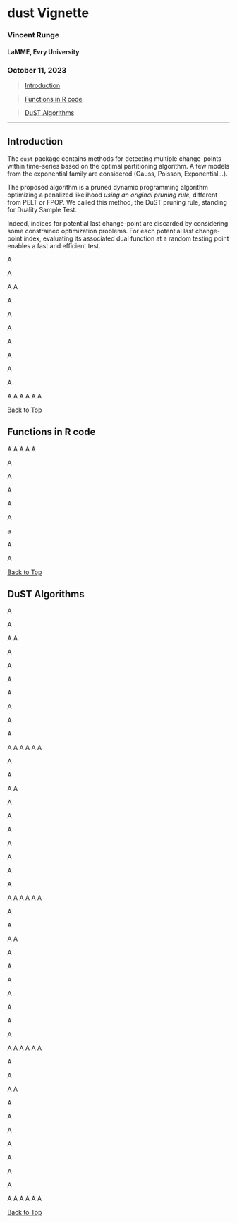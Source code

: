 
# dust Vignette

### Vincent Runge
#### LaMME, Evry University
### October 11, 2023

<a id="top"></a>

> [Introduction](#intro)

> [Functions in R code](#Rcode)

> [DuST Algorithms](#dust)

___ 

<a id="intro"></a>

## Introduction

The `dust` package contains methods for detecting multiple change-points within time-series based on the optimal partitioning algorithm. A few models from the exponential family are considered (Gauss, Poisson, Exponential...).

The proposed algorithm is a pruned dynamic programming algorithm optimizing a penalized likelihood *using an original pruning rule*, different from PELT or FPOP. We called this method, the DuST pruning rule, standing for Duality Sample Test.

Indeed, indices for potential last change-point are discarded by considering some constrained optimization problems. For each potential last change-point index, evaluating its associated dual function at a random testing point enables a fast and efficient test.

A

A

A
A


A

A

A

A

A

A

A

A
A
A
A
A
A


[Back to Top](#top)

<a id="Rcode"></a>

## Functions in R code

A
A
A
A
A

A

A

A

A

A

a

A

A

[Back to Top](#top)

<a id="dust"></a>

## DuST Algorithms


A

A

A
A


A

A

A

A

A

A

A

A
A
A
A
A
A


A

A

A
A


A

A

A

A

A

A

A

A
A
A
A
A
A


A

A

A
A


A

A

A

A

A

A

A

A
A
A
A
A
A


A

A

A
A


A

A

A

A

A

A

A

A
A
A
A
A
A

[Back to Top](#top)

